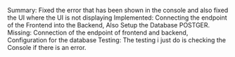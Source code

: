 Summary: Fixed the error that has been shown in the console and also fixed the UI where the UI is not displaying
Implemented: Connecting the endpoint of the Frontend into the Backend, Also Setup the Database POSTGER.
Missing: Connection of the endpoint of frontend and backend, Configuration for the database
Testing: The testing i just do is checking the Console if there is an error.